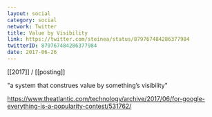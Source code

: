 ```yaml
---
layout: social
category: social
network: Twitter
title: Value by Visibility
link: https://twitter.com/steinea/status/879767484286377984
twitterID: 879767484286377984
date: 2017-06-26
---
```


[[2017]] / [[posting]]

"a system that construes value by something’s visibility"

<https://www.theatlantic.com/technology/archive/2017/06/for-google-everything-is-a-popularity-contest/531762/>
